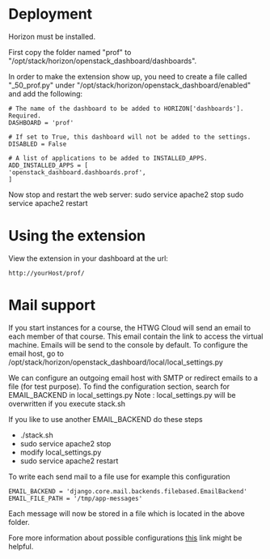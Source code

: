 # Deployment

Horizon must be installed.

First copy the folder named "prof" to "/opt/stack/horizon/openstack_dashboard/dashboards".

In order to make the extension show up, you need to create a file called "_50_prof.py" under "/opt/stack/horizon/openstack_dashboard/enabled" and add the following:

	# The name of the dashboard to be added to HORIZON['dashboards']. Required.
	DASHBOARD = 'prof'

	# If set to True, this dashboard will not be added to the settings.
	DISABLED = False

	# A list of applications to be added to INSTALLED_APPS.
	ADD_INSTALLED_APPS = [
    'openstack_dashboard.dashboards.prof',
	]

Now stop and restart the web server:
	sudo service apache2 stop
	sudo service apache2 restart

# Using the extension

View the extension in your dashboard at the url:

	http://yourHost/prof/


# Mail support
If you start instances for a course, the HTWG Cloud will send an email to each member 
of that course.
This email contain the link to access the virtual machine.
Emails will be send to the console by default.
To configure the email host, go to /opt/stack/horizon/openstack_dashboard/local/local_settings.py

We can configure an outgoing email host with SMTP or redirect emails to a file (for test purpose).
To find the configuration section, search for EMAIL_BACKEND in local_settings.py
Note : local_settings.py will be overwritten if you execute stack.sh

If you like to use another EMAIL_BACKEND do these steps
- ./stack.sh
- sudo service apache2 stop
- modify local_settings.py
- sudo service apache2 restart

To write each send mail to a file use for example this configuration

	EMAIL_BACKEND = 'django.core.mail.backends.filebased.EmailBackend'
	EMAIL_FILE_PATH = '/tmp/app-messages' 

Each message will now be stored in a file which is located in the above folder.

Fore more information about possible configurations [this](https://docs.djangoproject.com/en/1.8/topics/email/) link might be helpful.
